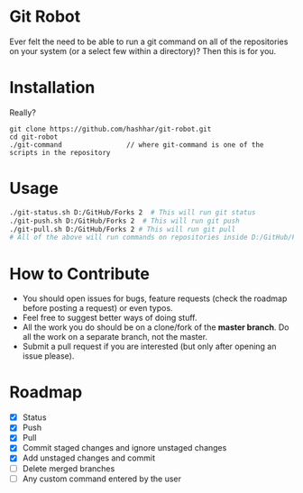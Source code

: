 # Git Robot

Ever felt the need to be able to run a git command on all of the repositories on your system (or a select few within a directory)? Then this is for you.

# Installation

Really?
```
git clone https://github.com/hashhar/git-robot.git
cd git-robot
./git-command                // where git-command is one of the scripts in the repository
```

# Usage

```bash
./git-status.sh D:/GitHub/Forks 2  # This will run git status
./git-push.sh D:/GitHub/Forks 2  # This will run git push
./git-pull.sh D:/GitHub/Forks 2 # This will run git pull
# All of the above will run commands on repositories inside D:/GitHub/Forks and will search only 2 subdirectories deep
```

# How to Contribute

- You should open issues for bugs, feature requests (check the roadmap before posting a request) or even typos.
- Feel free to suggest better ways of doing stuff.
- All the work you do should be on a clone/fork of the **master branch**. Do all the work on a separate branch, not the master.
- Submit a pull request if you are interested (but only after opening an issue please).

# Roadmap

- [x] Status
- [x] Push
- [x] Pull
- [x] Commit staged changes and ignore unstaged changes
- [x] Add unstaged changes and commit
- [ ] Delete merged branches
- [ ] Any custom command entered by the user

